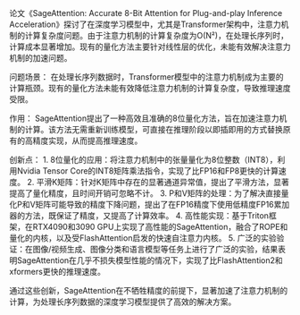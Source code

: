 论文《SageAttention: Accurate 8-Bit Attention for Plug-and-play Inference Acceleration》探讨了在深度学习模型中，尤其是Transformer架构中，注意力机制的计算复杂度问题。由于注意力机制的计算复杂度为O(N²)，在处理长序列时，计算成本显著增加。现有的量化方法主要针对线性层的优化，未能有效解决注意力机制的加速问题。

问题场景：
在处理长序列数据时，Transformer模型中的注意力机制成为主要的计算瓶颈。现有的量化方法未能有效降低注意力机制的计算复杂度，导致推理速度受限。

作用：
SageAttention提出了一种高效且准确的8位量化方法，旨在加速注意力机制的计算。该方法无需重新训练模型，可直接在推理阶段以即插即用的方式替换原有的高精度实现，从而提高推理速度。

创新点：
	1.	8位量化的应用：将注意力机制中的张量量化为8位整数（INT8），利用Nvidia Tensor Core的INT8矩阵乘法指令，实现了比FP16和FP8更快的计算速度。
	2.	平滑K矩阵：针对K矩阵中存在的显著通道异常值，提出了平滑方法，显著提高了量化精度，且时间开销可忽略不计。
	3.	P和V矩阵的处理：为了解决直接量化P和V矩阵可能导致的精度下降问题，提出了在FP16精度下使用低精度FP16累加器的方法，既保证了精度，又提高了计算效率。
	4.	高性能实现：基于Triton框架，在RTX4090和3090 GPU上实现了高性能的SageAttention，融合了ROPE和量化的内核，以及受FlashAttention启发的快速自注意力内核。
	5.	广泛的实验验证：在图像/视频生成、图像分类和语言模型等任务上进行了广泛的实验，结果表明SageAttention在几乎不损失模型性能的情况下，实现了比FlashAttention2和xformers更快的推理速度。

通过这些创新，SageAttention在不牺牲精度的前提下，显著加速了注意力机制的计算，为处理长序列数据的深度学习模型提供了高效的解决方案。